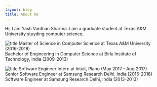 ```yaml
---
layout: blog
title: About me
---
```


Hi, I am Yash Vardhan Sharma. I am a graduate student at Texas A&M University stuyding computer science.

![title](https://github.com/yashvardhan90/yashvardhan90.github.io/blob/master/img/cap.png) Master of Science in Computer Science at Texas A&M University (2016-2018)  
                                         Bachelor of Engineering in Computer Science at Birla Institute of Technology, India (2009-2013)
                                         
![title](https://github.com/yashvardhan90/yashvardhan90.github.io/blob/master/img/work.png) Software Engineer Intern at Intuit, Plano (May 2017 - Aug 2017)  
Senior Software Engineer at Samsung Research Delhi, India (2015-2016)  
Software Engineer at Samsung Research Delhi, India (2013-2013)
